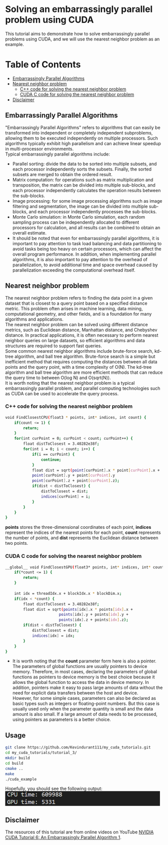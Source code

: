 # Solving an embarrassingly parallel problem using CUDA  
This tutorial aims to demonstrate how to solve embarrassingly parallel problems using CUDA, and we will use the nearest neighbor problem as an example.  

# Table of Contents

- [Embarrassingly Parallel Algorithms](#Embarrassingly-Parallel-Algorithms)
- [Nearest neighbor problem](#Nearest-neighbor-problem)
    - [C++ code for solving the nearest neighbor problem](#C++-code-for-solving-the-nearest-neighbor-problem)
    - [CUDA C code for solving the nearest neighbor problem](#CUDA-C-code-for-solving-the-nearest-neighbor-problem)
- [Disclaimer](#Disclaimer)

## Embarrassingly Parallel Algorithms  
"Embarrassingly Parallel Algorithms" refers to algorithms that can easily be transformed into independent or completely independent subproblems, allowing them to be executed independently on multiple processors. Such algorithms typically exhibit high parallelism and can achieve linear speedup in multi-processor environments.  
Typical embarrassingly parallel algorithms include:  
- Parallel sorting: divide the data to be sorted into multiple subsets, and each processor independently sorts the subsets. Finally, the sorted subsets are merged to obtain the ordered result.  
- Matrix computation: for operations such as matrix multiplication and transposition, the matrix can be divided into multiple sub-blocks, and each processor independently calculates the operation results between the sub-blocks.  
- Image processing: for some image processing algorithms such as image filtering and segmentation, the image can be divided into multiple sub-blocks, and each processor independently processes the sub-blocks.  
- Monte Carlo simulation: in Monte Carlo simulation, each random sampling process can be independently allocated to different processors for calculation, and all results can be combined to obtain an overall estimate.  
- It should be noted that even for embarrassingly parallel algorithms, it is important to pay attention to task load balancing and data partitioning to avoid tasks being too heavy on certain processors, which can affect the overall program performance. In addition, when implementing parallel algorithms, it is also important to pay attention to the overhead of parallelization, to avoid additional time and space overhead caused by parallelization exceeding the computational overhead itself.  

## Nearest neighbor problem
The nearest neighbor problem refers to finding the data point in a given dataset that is closest to a query point based on a specified distance metric. This problem often arises in machine learning, data mining, computational geometry, and other fields, and is a foundation for many algorithms and applications.  
The nearest neighbor problem can be solved using different distance metrics, such as Euclidean distance, Manhattan distance, and Chebyshev distance. In practical applications, it is often necessary to perform nearest neighbor queries on large datasets, so efficient algorithms and data structures are required to support fast queries.  
Some common nearest neighbor algorithms include brute-force search, kd-tree algorithm, and ball tree algorithm. Brute-force search is a simple but inefficient method that requires computing the distances between all data points and the query point, with a time complexity of O(N). The kd-tree algorithm and ball tree algorithm are more efficient methods that can reduce the query time to between O(log N) and O(sqrt(N)).  
It is worth noting that the nearest neighbor problem is a typical embarrassingly parallel problem, and parallel computing technologies such as CUDA can be used to accelerate the query process.  

### C++ code for solving the nearest neighbor problem  
```bash
void FindClosestCPU(float3 * points, int* indices, int count) {
    if(count <= 1) {
        return;
    }
    for(int curPoint = 0; curPoint < count; curPoint++) {
        float distToClosest = 3.40282e38f;
        for(int i = 0; i < count; i++) {
            if(i == curPoint) {
                continue;
            }
            float dist = sqrt(point[curPoint].x * point[curPoint].x +
            point[curPoint].y + point[curPoint].y
            point[curPoint].z + point[curPoint].z);
            if(dist < distToClosest) {
                distToClosest = dist;
                indices[curPoint] = i;
            }
        }
    }
}
```  
__points__ stores the three-dimensional coordinates of each point, __indices__ represent the indices of the nearest points for each point, __count__ represents the number of points, and __dist__ represents the Euclidean distance between two points.

### CUDA C code for solving the nearest neighbor problem  
```bash
__global__ void FindClosestGPU(float3* points, int* indices, int* count) {
    if(*count <= 1) {
        return;
    }

    int idx = threadIdx.x + blockIdx.x * blockDim.x;
    if(idx < *count) {
        float distToClosest = 3.40282e38f;
        float dist = sqrt(points[idx].x * points[idx].x +
                        points[idx].y + points[idx].y +
                        points[idx].z + points[idx].z);
        if(dist < distToClosest) {
            distToClosest = dist;
            indices[idx] = idx;
        }
    }
}
```  
- It is worth noting that the __count__ parameter form here is also a pointer. The parameters of global functions are usually pointers to device memory. Therefore, in most cases, declaring the parameters of global functions as pointers to device memory is the best choice because it allows the global function to access the data in device memory. In addition, pointers make it easy to pass large amounts of data without the need for explicit data transfers between the host and device.  
However, for some simple cases, parameters can also be declared as basic types such as integers or floating-point numbers. But this case is usually used only when the parameter quantity is small and the data amount is also small. If a large amount of data needs to be processed, using pointers as parameters is a better choice.

## Usage  
```bash
git clone https://github.com/Kevindurant111/my_cuda_tutorials.git
cd my_cuda_tutorials/tutorial_3/
mkdir build
cd build
cmake ..
make
./cuda_example
```  
Hopefully, you should see the following output:  
![result](./images/result.png)  

## Disclaimer  
The resources of this tutorial are from online videos on YouTube [NVIDIA CUDA Tutorial 6: An Embarrassingly Parallel Algorithm 1](https://www.youtube.com/watch?v=0ILeCeaor0A&list=PLKK11Ligqititws0ZOoGk3SW-TZCar4dK&index=6).
